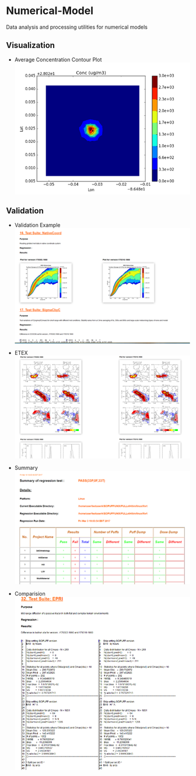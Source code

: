 # Numerical-Model
Data analysis and processing utilities for numerical models

## Visualization

* Average Concentration Contour Plot
![alt text](https://github.com/bchow1/Numerical-Model/blob/master/SCICHEM/Visualization/output/AvgCncContour.png 
"Average Concentration Contour Plot")

## Validation
* Validation Example
![alt text](https://github.com/bchow1/Numerical-Model/blob/master/SCICHEM/Validation/ScreenShots/nativeCoord.png "Native Coord")

* ETEX
![alt text](https://github.com/bchow1/Numerical-Model/blob/master/SCICHEM/Validation/ScreenShots/ETEX.png "ETEX")


* Summary
![alt text](https://github.com/bchow1/Numerical-Model/blob/master/SCICHEM/Validation/ScreenShots/Summary.png "Summay")


* Comparision
![alt text](https://github.com/bchow1/Numerical-Model/blob/master/SCICHEM/Validation/ScreenShots/BullRun.png "BullRun")

## 
